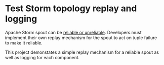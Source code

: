 # Test Storm topology replay and logging

Apache Storm spout can be [reliable or unreliable](http://storm.apache.org/releases/current/Concepts.html). Developers must implement their own replay mechanism for the spout to act on tuple failure to make it reliable.

This project demonstates a simple replay mechanism for a reliable spout as well as logging for each component.
